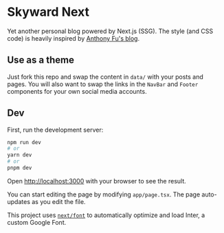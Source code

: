 # Skyward Next

Yet another personal blog powered by Next.js (SSG). The style (and CSS code) is
heavily inspired by [Anthony Fu's blog](antfu.me).

## Use as a theme

Just fork this repo and swap the content in `data/` with your posts and pages.
You will also want to swap the links in the `NavBar` and `Footer` components for
your own social media accounts.

## Dev

First, run the development server:

```bash
npm run dev
# or
yarn dev
# or
pnpm dev
```

Open [http://localhost:3000](http://localhost:3000) with your browser to see the
result.

You can start editing the page by modifying `app/page.tsx`. The page
auto-updates as you edit the file.

This project uses
[`next/font`](https://nextjs.org/docs/basic-features/font-optimization) to
automatically optimize and load Inter, a custom Google Font.
